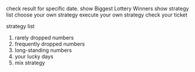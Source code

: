 check result for specific date.
show Biggest Lottery Winners
show strategy list 
choose your own strategy
execute your own strategy
check your ticket

strategy list
1. rarely dropped numbers
2. frequently dropped numbers
3. long-standing numbers
4. your lucky days
5. mix strategy
